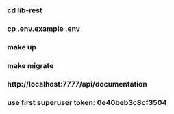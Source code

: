 ### cd lib-rest

### cp .env.example .env

### make up

### make migrate

### http://localhost:7777/api/documentation

### use first superuser token: 0e40beb3c8cf3504

